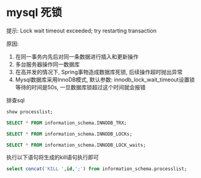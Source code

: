 # mysql 死锁

提示: Lock wait timeout exceeded; try restarting transaction

原因:

1. 在同一事务内先后对同一条数据进行插入和更新操作
2. 多台服务器操作同一数据库
3. 在高并发的情况下, Spring事物造成数据库死锁, 后续操作超时抛出异常
4. Mysql数据库采用InnoDB模式, 默认参数: innodb_lock_wait_timeout设置锁等待的时间是50s, 一旦数据库锁超过这个时间就会报错

排查sql

```sql
show processlist;
```

```sql
SELECT * FROM information_schema.INNODB_TRX;
```

```sql
SELECT * FROM information_schema.INNODB_LOCKs;
```

```sql
SELECT * FROM information_schema.INNODB_LOCK_waits;
```

执行以下语句将生成的kill语句执行即可

```sql
select concat('KILL ',id,';') from information_schema.processlist;
```
